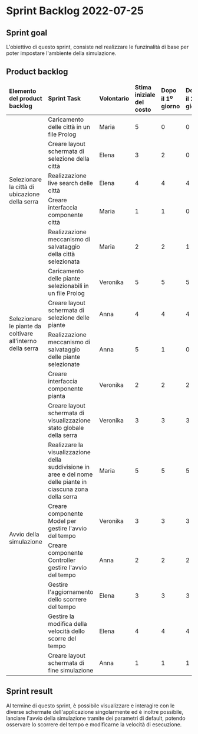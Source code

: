 # Sprint Backlog 2022-07-25
## Sprint goal
L'obiettivo di questo sprint, consiste nel realizzare le funzinalità di base per poter impostare l'ambiente della simulazione.

## Product backlog

<table>
    <thead>
        <td><b>Elemento del product backlog</b></td>
        <td><b>Sprint Task</b></td>
        <td><b>Volontario</b></td>
        <td><b>Stima iniziale del costo</b></td>
        <td><b>Dopo il 1<sup>o</sup> giorno</b></td>
        <td><b>Dopo il 2<sup>o</sup> giorno</b></td>
        <td><b>Dopo il 3<sup>o</sup> giorno</b></td>
        <td><b>Dopo il 4<sup>o</sup> giorno</b></td>
        <td><b>Dopo il 5<sup>o</sup> giorno</b></td>
        <td><b>Dopo il 6<sup>o</sup> giorno</b></td>
        <td><b>Dopo il 7<sup>o</sup> giorno</b></td>
    </thead>
    <tbody>
        <tr>
            <td rowspan="5">Selezionare la città di ubicazione della serra</td>
            <td>Caricamento delle città in un file Prolog</td>
            <td>Maria</td>
            <td>5</td>
            <td>0</td>
            <td>0</td>
            <td>0</td>
            <td>0</td>
            <td>0</td>
            <td>0</td>
            <td>0</td>
        </tr>
        <tr>
            <td>Creare layout schermata di selezione della città</td>
            <td>Elena</td>
            <td>3</td>
            <td>2</td>
            <td>0</td>
            <td>0</td>
            <td>0</td>
            <td>0</td>
            <td>0</td>
            <td>0</td>
        </tr>
        <tr>
            <td>Realizzazione live search delle città</td>
            <td>Elena</td>
            <td>4</td>
            <td>4</td>
            <td>4</td>
            <td>0</td>
            <td>0</td>
            <td>0</td>
            <td>0</td>
            <td>0</td>
        </tr>
        <tr>
            <td>Creare interfaccia componente città</td>
            <td>Maria</td>
            <td>1</td>
            <td>1</td>
            <td>0</td>
            <td>0</td>
            <td>0</td>
            <td>0</td>
            <td>0</td>
            <td>0</td>
        </tr>
        <tr>
            <td>Realizzazione meccanismo di salvataggio della città selezionata</td>
            <td>Maria</td>
            <td>2</td>
            <td>2</td>
            <td>1</td>
            <td>1</td>
            <td>0</td>
            <td>0</td>
            <td>0</td>
            <td>0</td>
        </tr>
        <tr>
            <td rowspan="4">Selezionare le piante da coltivare all'interno della serra</td>
            <td>Caricamento delle piante selezionabili in un file Prolog</td>
            <td>Veronika</td>
            <td>5</td>
            <td>5</td>
            <td>5</td>
            <td>5</td>
            <td>0</td>
            <td>0</td>
            <td>0</td>
            <td>0</td>
        </tr>
        <tr>
            <td>Creare layout schermata di selezione delle piante</td>
            <td>Anna</td>
            <td>4</td>
            <td>4</td>
            <td>4</td>
            <td>2</td>
            <td>2</td>
            <td>0</td>
            <td>0</td>
            <td>0</td>
        </tr>
        <tr>
            <td>Realizzazione meccanismo di salvataggio delle piante selezionate</td>
            <td>Anna</td>
            <td>5</td>
            <td>1</td>
            <td>0</td>
            <td>0</td>
            <td>0</td>
            <td>0</td>
            <td>0</td>
            <td>0</td>
        </tr>
        <tr>
            <td>Creare interfaccia componente pianta</td>
            <td>Veronika</td>
            <td>2</td>
            <td>2</td>
            <td>2</td>
            <td>2</td>
            <td>2</td>
            <td>0</td>
            <td>0</td>
            <td>0</td>
        </tr>
        <tr>
            <td rowspan="7">Avvio della simulazione</td>
            <td>Creare layout schermata di visualizzazione stato globale della serra</td>
            <td>Veronika</td>
            <td>3</td>
            <td>3</td>
            <td>3</td>
            <td>3</td>
            <td>3</td>
            <td>3</td>
            <td>3</td>
            <td>1</td>
        </tr>
        <tr>
            <td>Realizzare la visualizzazione della suddivisione in aree e del nome delle piante in ciascuna zona della serra</td>
            <td>Maria</td>
            <td>5</td>
            <td>5</td>
            <td>5</td>
            <td>3</td>
            <td>2</td>
            <td>0</td>
            <td>0</td>
            <td>0</td>
        </tr>
        <tr>
            <td>Creare componente Model per gestire l'avvio del tempo</td>
            <td>Veronika</td>
            <td>3</td>
            <td>3</td>
            <td>3</td>
            <td>3</td>
            <td>3</td>
            <td>3</td>
            <td>0</td>
            <td>0</td>
        </tr>
        <tr>
            <td>Creare componente Controller gestire l'avvio del tempo</td>
            <td>Anna</td>
            <td>2</td>
            <td>2</td>
            <td>2</td>
            <td>2</td>
            <td>1</td>
            <td>1</td>
            <td>1</td>
            <td>1</td>
        </tr>
        <tr>
            <td>Gestire l'aggiornamento dello scorrere del tempo</td>
            <td>Elena</td>
            <td>3</td>
            <td>3</td>
            <td>3</td>
            <td>2</td>
            <td>0</td>
            <td>0</td>
            <td>0</td>
            <td>0</td>
        </tr>
        <tr>
            <td>Gestire la modifica della velocità dello scorre del tempo</td>
            <td>Elena</td>
            <td>4</td>
            <td>4</td>
            <td>4</td>
            <td>4</td>
            <td>3</td>
            <td>0</td>
            <td>0</td>
            <td>0</td>
        </tr>
        <tr>
            <td>Creare layout schermata di fine simulazione</td>
            <td>Anna</td>
            <td>1</td>
            <td>1</td>
            <td>1</td>
            <td>0</td>
            <td>0</td>
            <td>0</td>
            <td>0</td>
            <td>0</td>
        </tr>
    </tbody>
</table>

## Sprint result
Al termine di questo sprint, è possibile visualizzare e interagire con le diverse schermate dell'applicazione singolarmente ed è inoltre possibile, lanciare l'avvio della simulazione tramite dei parametri di default, potendo osservare lo scorrere del tempo e modificarne la velocità di esecuzione.
